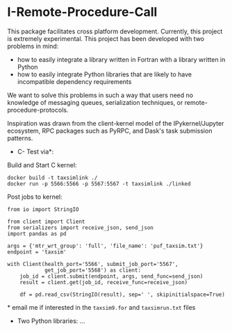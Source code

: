 # I-Remote-Procedure-Call

This package facilitates cross platform development. Currently, this project
is extremely experimental. This project has been developed with two problems
in mind:

- how to easily integrate a library written in Fortran with a library written
  in Python
- how to easily integrate Python libraries that are likely to have incompatible
  dependency requirements

We want to solve this problems in such a way that users need no knowledge of
messaging queues, serialization techniques, or remote-procedure-protocols.

Inspiration was drawn from the client-kernel model of the IPykernel/Jupyter
ecosystem, RPC packages such as PyRPC, and Dask's task submission patterns.

- C- Test via*:

Build and Start C kernel:
```
docker build -t taxsimlink ./
docker run -p 5566:5566 -p 5567:5567 -t taxsimlink ./linked
```

Post jobs to kernel:
```
from io import StringIO

from client import Client
from serializers import receive_json, send_json
import pandas as pd

args = {'mtr_wrt_group': 'full', 'file_name': 'puf_taxsim.txt'}
endpoint = 'taxsim'

with Client(health_port='5566', submit_job_port='5567',
            get_job_port='5568') as client:
    job_id = client.submit(endpoint, args, send_func=send_json)
    result = client.get(job_id, receive_func=receive_json)

    df = pd.read_csv(StringIO(result), sep=' ', skipinitialspace=True)
```

\* email me if interested in the `taxsim9.for` and `taxsimrun.txt` files

- Two Python libraries:
...
